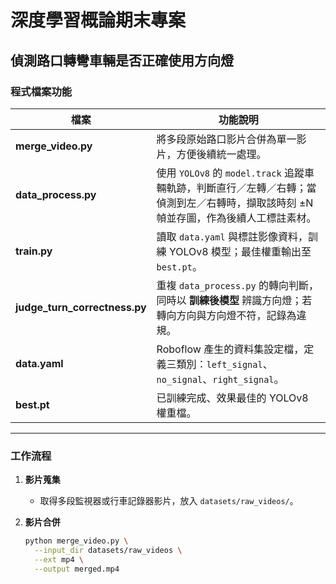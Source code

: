 # 深度學習概論期末專案  
## 偵測路口轉彎車輛是否正確使用方向燈

### 程式檔案功能
| 檔案 | 功能說明 |
|------|---------|
| **merge_video.py** | 將多段原始路口影片合併為單一影片，方便後續統一處理。 |
| **data_process.py** | 使用 `YOLOv8` 的 `model.track` 追蹤車輛軌跡，判斷直行／左轉／右轉；當偵測到左／右轉時，擷取該時刻 ±N 幀並存圖，作為後續人工標註素材。 |
| **train.py** | 讀取 `data.yaml` 與標註影像資料，訓練 YOLOv8 模型；最佳權重輸出至 `best.pt`。 |
| **judge_turn_correctness.py** | 重複 `data_process.py` 的轉向判斷，同時以 **訓練後模型** 辨識方向燈；若轉向方向與方向燈不符，記錄為違規。 |
| **data.yaml** | Roboflow 產生的資料集設定檔，定義三類別：`left_signal`、`no_signal`、`right_signal`。 |
| **best.pt** | 已訓練完成、效果最佳的 YOLOv8 權重檔。 |

---

### 工作流程
1. **影片蒐集**  
   - 取得多段監視器或行車記錄器影片，放入 `datasets/raw_videos/`。

2. **影片合併**  
   ```bash
   python merge_video.py \
     --input_dir datasets/raw_videos \
     --ext mp4 \
     --output merged.mp4
